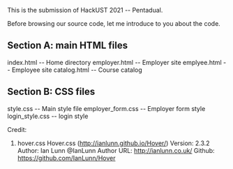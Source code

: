 
This is the submission of HackUST 2021 -- Pentadual.

Before browsing our source code, let me introduce to you about the code.

<h2>Section A: main HTML files</h2>
index.html -- Home directory
employer.html -- Employer site
emplyee.html -- Employee site
catalog.html -- Course catalog

<h2>Section B: CSS files</h2>
style.css -- Main style file
employer_form.css -- Employer form style
login_style.css -- login style

Credit:
1. hover.css 
 Hover.css (http://ianlunn.github.io/Hover/)
 Version: 2.3.2
 Author: Ian Lunn @IanLunn
 Author URL: http://ianlunn.co.uk/
 Github: https://github.com/IanLunn/Hover
